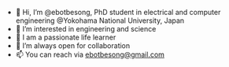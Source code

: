 - 👋 Hi, I’m @ebotbesong, PhD student in electrical and computer engineering  @Yokohama National University, Japan
- 👀 I’m interested in engineering and science
- 🌱 I am a passionate life learner
- 💞️ I’m always open for collaboration
- 📫 You can reach via ebotbesong@gmail.com
<!---
ebotbesong/ebotbesong is a ✨ special ✨ repository because its `README.md` (this file) appears on your GitHub profile.
You can click the Preview link to take a look at your changes.
--->
